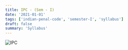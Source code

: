 ```yaml
---
title: IPC - (Sem - I)
date: '2021-01-01'
tags: ['indian-penal-code', 'semester-I', 'syllabus']
draft: false
summary: 'Syllabus'
---
```



![IPC](/static/subjects/ipc/ipc-semester-I-syllabus.webp)
